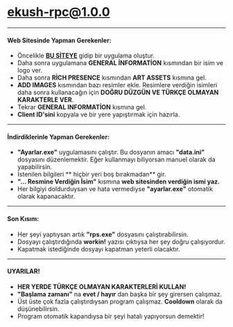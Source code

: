 # ekush-rpc@1.0.0
-----------------------
#### Web Sitesinde Yapman Gerekenler:
- Öncelikle  **[BU SİTEYE](https://discord.com/developers/applications)**  gidip bir uygulama oluştur.
-  Daha sonra uygulamana **GENERAL İNFORMATİON** kısmından bir isim ve logo ver.
-  Daha sonra **RİCH PRESENCE** kısmından **ART ASSETS** kısmına gel.
-  **ADD IMAGES** kısmından bazı resimler ekle. Resimlere verdiğin isimleri daha sonra kullanacağın için **DOĞRU DÜZGÜN VE TÜRKÇE OLMAYAN KARAKTERLE VER**.
-  Tekrar **GENERAL INFORMATİON** kısmına gel.
-  **Client ID'sini** kopyala ve bir yere yapıştırmak için hazırla.
--------------------------
#### İndirdiklerinle Yapman Gerekenler:
- **"Ayarlar.exe"** uygulamasını çalıştır. Bu dosyanın amacı **"data.ini"** dosyasını düzenlemektir. Eğer kullanmayı biliyorsan manuel olarak da yapabilirsin.
- İstenilen bilgileri ** hiçbir yeri boş bırakmadan** gir.
- **"... Resmine Verdiğin İsim"** kısmına **web sitesinden verdiğin ismi yaz.**
- Her bilgiyi doldurduysan ve hata vermediyse **"ayarlar.exe"** otomatik olarak kapanacaktır.
----------------------------
#### Son Kısım:
- Her şeyi yaptıysan artık **"rps.exe"** dosyasını çalıştırabilirsin.
- Dosyayı çalıştırdığında **workin!** yazısı çıktıysa her şey doğru çalışıyordur.
- Kapatmak istediğinde dosyayı kapatman yeterli olacaktır.
----------------------------
#### UYARILAR!
- **HER YERDE TÜRKÇE OLMAYAN KARAKTERLERİ KULLAN!**
- **"Başlama zamanı"** na **evet / hayır** dan başka bir şey girersen çalışmaz.
- Üst üste çok fazla çalıştırdıysan program çalışmaz. **Cooldown** olarak da düşünebilirsin.
- Program otomatik kapandıysa bir şeyi hatalı yapıyorsun demektir!